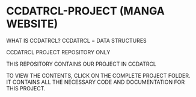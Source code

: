 # CCDATRCL-PROJECT (MANGA WEBSITE)

WHAT IS CCDATRCL?
CCDATRCL = DATA STRUCTURES

CCDATRCL PROJECT REPOSITORY ONLY

THIS REPOSITORY CONTAINS OUR PROJECT IN CCDATRCL

TO VIEW THE CONTENTS, CLICK ON THE COMPLETE PROJECT FOLDER. IT CONTAINS ALL THE NECESSARY CODE AND DOCUMENTATION FOR THIS PROJECT.

